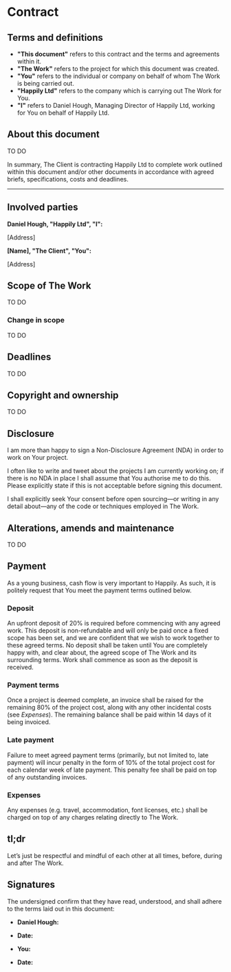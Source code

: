 # Contract

## Terms and definitions

* **"This document"** refers to this contract and the terms and agreements within it.
* **"The Work"** refers to the project for which this document was created.
* **"You"** refers to the individual or company on behalf of whom The Work is being carried out.
* **"Happily Ltd"** refers to the company which is carrying out The Work for You.
* **"I"** refers to Daniel Hough, Managing Director of Happily Ltd, working for You on behalf of Happily Ltd.

## About this document

TO DO

In summary, The Client is contracting Happily Ltd to complete work outlined within this document and/or other documents in accordance with agreed briefs, specifications, costs and deadlines.

---

## Involved parties

**Daniel Hough, "Happily Ltd", "I":**

[Address]

**[Name], "The Client", "You":**

[Address]

## Scope of The Work

TO DO

### Change in scope

TO DO

## Deadlines

TO DO

## Copyright and ownership

TO DO

## Disclosure

I am more than happy to sign a Non-Disclosure Agreement (NDA) in order to work on Your project.

I often like to write and tweet about the projects I am currently working on; if there is no NDA in place I shall assume that You authorise me to do this. Please explicitly state if this is not acceptable before signing this document.

I shall explicitly seek Your consent before open sourcing—or writing in any detail about—any of the code or techniques employed in The Work.

## Alterations, amends and maintenance

TO DO

## Payment

As a young business, cash flow is very important to Happily. As such, it is politely request that You meet the payment terms outlined below.

### Deposit

An upfront deposit of 20% is required before commencing with any agreed work. This deposit is non-refundable and will only be paid once a fixed scope has been set, and we are confident that we wish to work together to these agreed terms. No deposit shall be taken until You are completely happy with, and clear about, the agreed scope of The Work and its surrounding terms. Work shall commence as soon as the deposit is received.

### Payment terms

Once a project is deemed complete, an invoice shall be raised for the remaining 80% of the project cost, along with any other incidental costs (see _Expenses_). The remaining balance shall be paid within 14 days of it being invoiced.

### Late payment

Failure to meet agreed payment terms (primarily, but not limited to, late payment) will incur penalty in the form of 10% of the total project cost for each calendar week of late payment. This penalty fee shall be paid on top of any outstanding invoices.

### Expenses

Any expenses (e.g. travel, accommodation, font licenses, etc.) shall be charged
on top of any charges relating directly to The Work.

## tl;dr

Let’s just be respectful and mindful of each other at all times, before, during and after The Work.

## Signatures

The undersigned confirm that they have read, understood, and shall adhere to the terms laid out in this document:

* **Daniel Hough:**
* **Date:**

* **You:**
* **Date:**

